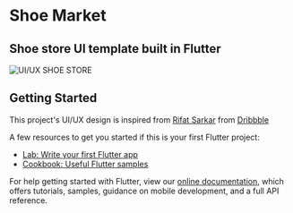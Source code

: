 # Shoe Market

## Shoe store UI template built in Flutter

![UI/UX SHOE STORE](https://cdn.dribbble.com/users/4470689/screenshots/15729738/media/05995f4841e1d212739de7fb451076cf.jpg?compress=1&resize=1200x900)

## Getting Started

This project's UI/UX design is inspired from [Rifat Sarkar](https://dribbble.com/rifatskr) from [Dribbble](https://dribbble.com)

A few resources to get you started if this is your first Flutter project:

- [Lab: Write your first Flutter app](https://flutter.dev/docs/get-started/codelab)
- [Cookbook: Useful Flutter samples](https://flutter.dev/docs/cookbook)

For help getting started with Flutter, view our
[online documentation](https://flutter.dev/docs), which offers tutorials,
samples, guidance on mobile development, and a full API reference.
